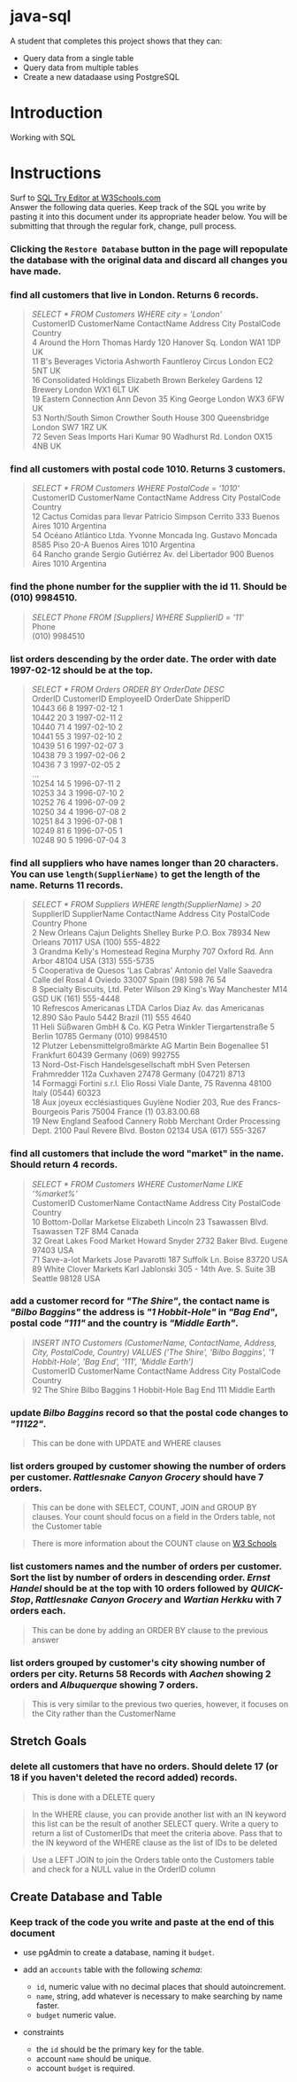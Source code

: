 # java-sql

A student that completes this project shows that they can:
* Query data from a single table
* Query data from multiple tables
* Create a new datadaase using PostgreSQL

# Introduction

Working with SQL

# Instructions

Surf to [SQL Try Editor at W3Schools.com](https://www.w3schools.com/Sql/tryit.asp?filename=trysql_select_top)  
Answer the following data queries. Keep track of the SQL you write by pasting it into this document under its appropriate header below. You will be submitting that through the regular fork, change, pull process.

### **Clicking the `Restore Database` button in the page will repopulate the database with the original data and discard all changes you have made**.

### find all customers that live in London. Returns 6 records.
> _SELECT * FROM Customers WHERE city = 'London'_  
CustomerID	CustomerName	ContactName	Address	City	PostalCode	Country  
4	Around the Horn	Thomas Hardy	120 Hanover Sq.	London	WA1 1DP	UK  
11	B's Beverages	Victoria Ashworth	Fauntleroy Circus	London	EC2 5NT	UK  
16	Consolidated Holdings	Elizabeth Brown	Berkeley Gardens 12 Brewery	London	WX1 6LT	UK  
19	Eastern Connection	Ann Devon	35 King George	London	WX3 6FW	UK  
53	North/South	Simon Crowther	South House 300 Queensbridge	London	SW7 1RZ	UK  
72	Seven Seas Imports	Hari Kumar	90 Wadhurst Rd.	London	OX15 4NB	UK  

### find all customers with postal code 1010. Returns 3 customers.
> _SELECT * FROM Customers WHERE PostalCode = '1010'_  
CustomerID	CustomerName	ContactName	Address	City	PostalCode	Country  
12	Cactus Comidas para llevar	Patricio Simpson	Cerrito 333	Buenos Aires	1010	Argentina  
54	Océano Atlántico Ltda.	Yvonne Moncada	Ing. Gustavo Moncada 8585 Piso 20-A	Buenos Aires	1010	Argentina  
64	Rancho grande	Sergio Gutiérrez	Av. del Libertador 900	Buenos Aires	1010	Argentina  

### find the phone number for the supplier with the id 11. Should be (010) 9984510.
> _SELECT Phone FROM [Suppliers] WHERE SupplierID = '11'_  
Phone  
(010) 9984510  

### list orders descending by the order date. The order with date 1997-02-12 should be at the top.
> _SELECT * FROM Orders ORDER BY OrderDate DESC_  
OrderID	CustomerID	EmployeeID	OrderDate	ShipperID  
10443	66	8	1997-02-12	1  
10442	20	3	1997-02-11	2  
10440	71	4	1997-02-10	2  
10441	55	3	1997-02-10	2  
10439	51	6	1997-02-07	3  
10438	79	3	1997-02-06	2  
10436	7	3	1997-02-05	2  
...  
10254	14	5	1996-07-11	2  
10253	34	3	1996-07-10	2  
10252	76	4	1996-07-09	2  
10250	34	4	1996-07-08	2  
10251	84	3	1996-07-08	1  
10249	81	6	1996-07-05	1  
10248	90	5	1996-07-04	3  

### find all suppliers who have names longer than 20 characters. You can use `length(SupplierName)` to get the length of the name. Returns 11 records.
> _SELECT * FROM Suppliers WHERE length(SupplierName) > 20_  
SupplierID	SupplierName	ContactName	Address	City	PostalCode	Country	Phone  
2	New Orleans Cajun Delights	Shelley Burke	P.O. Box 78934	New Orleans	70117	USA	(100) 555-4822  
3	Grandma Kelly's Homestead	Regina Murphy	707 Oxford Rd.	Ann Arbor	48104	USA	(313) 555-5735  
5	Cooperativa de Quesos 'Las Cabras'	Antonio del Valle Saavedra	Calle del Rosal 4	Oviedo	33007	Spain	(98) 598 76 54  
8	Specialty Biscuits, Ltd.	Peter Wilson	29 King's Way	Manchester	M14 GSD	UK	(161) 555-4448  
10	Refrescos Americanas LTDA	Carlos Diaz	Av. das Americanas 12.890	São Paulo	5442	Brazil	(11) 555 4640  
11	Heli Süßwaren GmbH & Co. KG	Petra Winkler	Tiergartenstraße 5	Berlin	10785	Germany	(010) 9984510  
12	Plutzer Lebensmittelgroßmärkte AG	Martin Bein	Bogenallee 51	Frankfurt	60439	Germany	(069) 992755  
13	Nord-Ost-Fisch Handelsgesellschaft mbH	Sven Petersen	Frahmredder 112a	Cuxhaven	27478	Germany	(04721) 8713  
14	Formaggi Fortini s.r.l.	Elio Rossi	Viale Dante, 75	Ravenna	48100	Italy	(0544) 60323  
18	Aux joyeux ecclésiastiques	Guylène Nodier	203, Rue des Francs-Bourgeois	Paris	75004	France	(1) 03.83.00.68  
19	New England Seafood Cannery	Robb Merchant	Order Processing Dept. 2100 Paul Revere Blvd.	Boston	02134	USA	(617) 555-3267  

### find all customers that include the word "market" in the name. Should return 4 records.
> _SELECT * FROM Customers WHERE CustomerName LIKE '%market%'_  
CustomerID	CustomerName	ContactName	Address	City	PostalCode	Country  
10	Bottom-Dollar Marketse	Elizabeth Lincoln	23 Tsawassen Blvd.	Tsawassen	T2F 8M4	Canada  
32	Great Lakes Food Market	Howard Snyder	2732 Baker Blvd.	Eugene	97403	USA  
71	Save-a-lot Markets	Jose Pavarotti	187 Suffolk Ln.	Boise	83720	USA  
89	White Clover Markets	Karl Jablonski	305 - 14th Ave. S. Suite 3B	Seattle	98128	USA  

### add a customer record for _"The Shire"_, the contact name is _"Bilbo Baggins"_ the address is _"1 Hobbit-Hole"_ in _"Bag End"_, postal code _"111"_ and the country is _"Middle Earth"_.
> _INSERT INTO Customers (CustomerName, ContactName, Address, City, PostalCode, Country) VALUES ('The Shire', 'Bilbo Baggins', '1 Hobbit-Hole', 'Bag End', '111', 'Middle Earth')_  
CustomerID	CustomerName	ContactName	Address	City	PostalCode	Country  
92	The Shire	Bilbo Baggins	1 Hobbit-Hole	Bag End	111	Middle Earth  

### update _Bilbo Baggins_ record so that the postal code changes to _"11122"_.
> This can be done with UPDATE and WHERE clauses

### list orders grouped by customer showing the number of orders per customer. _Rattlesnake Canyon Grocery_ should have 7 orders.
> This can be done with SELECT, COUNT, JOIN and GROUP BY clauses. Your count should focus on a field in the Orders table, not the Customer table

> There is more information about the COUNT clause on [W3 Schools](https://www.w3schools.com/sql/sql_count_avg_sum.asp)

### list customers names and the number of orders per customer. Sort the list by number of orders in descending order. _Ernst Handel_ should be at the top with 10 orders followed by _QUICK-Stop_, _Rattlesnake Canyon Grocery_ and _Wartian Herkku_ with 7 orders each.
> This can be done by adding an ORDER BY clause to the previous answer

### list orders grouped by customer's city showing number of orders per city. Returns 58 Records with _Aachen_ showing 2 orders and _Albuquerque_ showing 7 orders.
> This is very similar to the previous two queries, however, it focuses on the City rather than the CustomerName

## Stretch Goals

### delete all customers that have no orders. Should delete 17 (or 18 if you haven't deleted the record added) records.
> This is done with a DELETE query

> In the WHERE clause, you can provide another list with an IN keyword this list can be the result of another SELECT query. Write a query to return a list of CustomerIDs that meet the criteria above. Pass that to the IN keyword of the WHERE clause as the list of IDs to be deleted
 
> Use a LEFT JOIN to join the Orders table onto the Customers table and check for a NULL value in the OrderID column

## Create Database and Table

### Keep track of the code you write and paste at the end of this document

- use pgAdmin to create a database, naming it `budget`.
- add an `accounts` table with the following _schema_:

  - `id`, numeric value with no decimal places that should autoincrement.
  - `name`, string, add whatever is necessary to make searching by name faster.
  - `budget` numeric value.

- constraints
  - the `id` should be the primary key for the table.
  - account `name` should be unique.
  - account `budget` is required.
